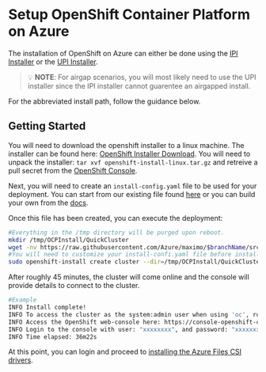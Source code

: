 # Setup OpenShift Container Platform on Azure

The installation of OpenShift on Azure can either be done using the [IPI Installer](https://docs.openshift.com/container-platform/4.8/installing/installing_azure/preparing-to-install-on-azure.html) or the [UPI Installer](https://github.com/openshift/installer/blob/master/docs/user/azure/install_upi.md).

> 💡 **NOTE**: For airgap scenarios, you will most likely need to use the UPI installer since the IPI installer cannot guarentee an airgapped install.

For the abbreviated install path, follow the guidance below.

## Getting Started
You will need to download the openshift installer to a linux machine. The installer can be found here: [OpenShift Installer Download](https://mirror.openshift.com/pub/openshift-v4/clients/ocp/). You will need to unpack the installer: `tar xvf openshift-install-linux.tar.gz` and retreive a pull secret from the [OpenShift Console](https://console.redhat.com/openshift/install/pull-secret).

Next, you will need to create an `install-config.yaml` file to be used for your deployment. You can start from our existing file found [here](../../../src/ocp/install-config.yaml) or you can build your own from the [docs](https://docs.openshift.com/container-platform/4.8/installing/installing_azure/installing-azure-network-customizations.html#installation-azure-config-yaml_installing-azure-network-customizations).

Once this file has been created, you can execute the deployment:
```bash
#Everything in the /tmp directory will be purged upon reboot.
mkdir /tmp/OCPInstall/QuickCluster
wget -nv https://raw.githubusercontent.com/Azure/maximo/$branchName/src/ocp/install-config.yaml -O /tmp/OCPInstall/QuickCluster/install-config.yaml
#You will need to customize your install-confi.yaml file before installing.
sudo openshift-install create cluster --dir=/tmp/OCPInstall/QuickCluster --log-level=info
```

After roughly 45 minutes, the cluster will come online and the console will provide details to connect to the cluster.

```bash
#Example
INFO Install complete!
INFO To access the cluster as the system:admin user when using 'oc', run 'export KUBECONFIG=/home/myuser/tmp/OCPInstall/QuickCluster/auth/kubeconfig'
INFO Access the OpenShift web-console here: https://console-openshift-console.apps.mycluster.example.com
INFO Login to the console with user: "xxxxxxxx", and password: "xxxxxxxxxxxxxxxxxx"
INFO Time elapsed: 36m22s
```

At this point, you can login and proceed to [installing the Azure Files CSI drivers](../../../README.md#azure-files-csi-drivers).